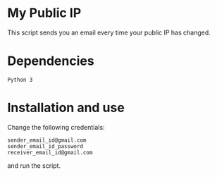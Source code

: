 # My Public IP

This script sends you an email every time your public IP has changed.

# Dependencies 

```
Python 3
```

# Installation and use

Change the following credentials:

```
sender_email_id@gmail.com
sender_email_id_password
receiver_email_id@gmail.com
```

and run the script.
